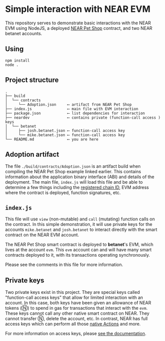 # Simple interaction with NEAR EVM

This repository serves to demonstrate basic interactions with the NEAR EVM using NodeJS, a deployed [NEAR Pet Shop](https://github.com/near-examples/near-pet-shop) contract, and two NEAR betanet accounts.

## Using

    npm install
    node .
    
## Project structure

```shell script
.
├── build
│  └── contracts
│     └── Adoption.json     ⟵ artifact from NEAR Pet Shop
├── index.js                ⟵ main file with EVM interaction
├── package.json            ⟵ list dependencies for interaction
├── neardev                 ⟵ contains private (function-call access ) keys
│  └── betanet
│     ├── josh.betanet.json ⟵ function-call access key
│     └── mike.betanet.json ⟵ function-call access key
└── README.md               ⟵ you are here
```

## Adoption artifact

The file `./build/contracts/Adoption.json` is an artifact build when compiling the NEAR Pet Shop example linked earlier. This contains information about the application binary interface (ABI) and details of the deployment. The main file, `index.js` will load this file and be able to determine a few things including the [registered chain ID](https://chainid.network), EVM address where the contract is deployed, function signatures, etc.

## `index.js`

This file will use `view` (non-mutable) and `call` (mutating) function calls on the contract. In this simple demonstration, it will use private keys for the accounts `mike.betanet` and `josh.betanet` to interact directly with the smart contract on the NEAR EVM account.

The NEAR Pet Shop smart contract is deployed to **betanet**'s EVM, which lives at the account `evm`. This `evm` account can and will have many smart contracts deployed to it, with its transactions operating synchronously.

Please see the comments in this file for more information.

## Private keys

Two private keys exist in this project. They are special keys called "function-call access keys" that allow for limited interaction with an account. In this case, both keys have been given an allowance of NEAR tokens (Ⓝ) to spend in gas for transactions that interact with the `evm`. These keys cannot call any other native smart contract on NEAR. They cannot transfer Ⓝ, delete the account, etc. In contrast, NEAR has full access keys which can perform all those [native Actions](https://nomicon.io/RuntimeSpec/Actions.html) and more.

For more information on access keys, please [see the documentation](https://docs.near.org/docs/concepts/account#access-keys).